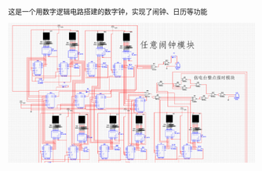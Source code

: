 这是一个用数字逻辑电路搭建的数字钟，实现了闹钟、日历等功能

![项目截图](https://raw.githubusercontent.com/deng2026/-/main/%E5%B1%8F%E5%B9%95%E6%88%AA%E5%9B%BE%202025-09-13%20000944.png)
